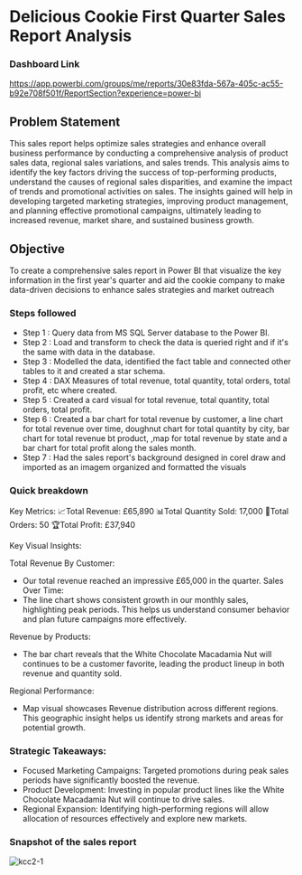 # Delicious Cookie First Quarter Sales Report Analysis

### Dashboard Link
https://app.powerbi.com/groups/me/reports/30e83fda-567a-405c-ac55-b92e708f501f/ReportSection?experience=power-bi

## Problem Statement
This sales report helps optimize sales strategies and enhance overall business performance by conducting a comprehensive analysis of product sales data, regional sales variations, and sales trends. This analysis aims to identify the key factors driving the success of top-performing products, understand the causes of regional sales disparities, and examine the impact of trends and promotional activities on sales. The insights gained will help in developing targeted marketing strategies, improving product management, and planning effective promotional campaigns, ultimately leading to increased revenue, market share, and sustained business growth.

## Objective
To create a comprehensive sales report in Power BI that visualize the key information in the first year's quarter and aid the cookie company to make data-driven decisions to enhance sales strategies and market outreach

### Steps followed 

- Step 1 : Query data from MS SQL Server database to the Power BI.
- Step 2 : Load and transform to check the data is queried right and if it's the same with data in the database.
- Step 3 : Modelled the data, identified the fact table and connected other tables to it and created a star schema.
- Step 4 : DAX Measures of total revenue, total quantity, total orders, total profit, etc where created.
- Step 5 : Created a card visual for total revenue, total quantity, total orders, total profit.
- Step 6 : Created a bar chart for total revenue by customer, a line chart for total revenue over time, doughnut chart for total quantity by city, bar chart for total revenue bt product, ,map for total revenue by state and a bar chart for total profit along the sales month.
- Step 7 : Had the sales report's background designed in corel draw and imported as an imagem organized and formatted the visuals

### Quick breakdown

Key Metrics:
📈Total Revenue: £65,890
📊Total Quantity Sold: 17,000
🔢Total Orders: 50
🏆Total Profit: £37,940

Key Visual Insights:

Total Revenue By Customer:
- Our total revenue reached an impressive £65,000 in the quarter.
Sales Over Time:
- The line chart shows consistent growth in our monthly sales, highlighting peak periods. This helps us understand consumer behavior and plan future campaigns more effectively.

Revenue by Products:
- The bar chart reveals that the White Chocolate Macadamia Nut will continues to be a customer favorite, leading the product lineup in both revenue and quantity sold.

Regional Performance:
- Map visual showcases Revenue distribution across different regions. This geographic insight helps us identify strong markets and areas for potential growth.

 
### Strategic Takeaways:

- Focused Marketing Campaigns: Targeted promotions during peak sales periods have significantly boosted the revenue.
- Product Development: Investing in popular product lines like the White Chocolate Macadamia Nut will continue to drive sales.
- Regional Expansion: Identifying high-performing regions will allow allocation of resources effectively and explore new markets.

### Snapshot of the sales report
![kcc2-1](https://github.com/Chiemezuo89/Delicious-Cookies-First-Quarter-Sales-Report/assets/172860025/71e1b46e-111a-4dbb-a48e-435eedca1478)
